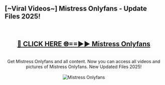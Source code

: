 <h2>[~Viral Videos~] Mistress Onlyfans - Update Files 2025!</h2>
<br>
<div align="center">
<h2><a href="https://betterlinks.top/A2PfLJ" rel="nofollow">🔴 CLICK HERE 🌐==►► Mistress Onlyfans</a></h2>
<br>
Get Mistress Onlyfans and all content. Now you can access all videos and pictures of Mistress Onlyfans. New Updated Files 2025!
<br>
<br>
<a href="https://betterlinks.top/A2PfLJ" rel="nofollow" data-target="animated-image.originalLink"><img src="https://i.ibb.co.com/WyWwxjT/player-gif2.gif" alt="Mistress Onlyfans" style="max-width: 100%; display: inline-block;" data-target="animated-image.originalImage"></a>
</div>
<br>
